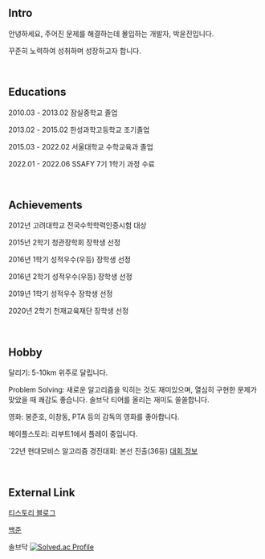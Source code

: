 ## Intro
안녕하세요, 주어진 문제를 해결하는데 몰입하는 개발자, 박윤진입니다.

꾸준히 노력하여 성취하며 성장하고자 합니다.

<br>

## Educations
2010.03 - 2013.02 잠실중학교 졸업

2013.02 - 2015.02 한성과학고등학교 조기졸업

2015.03 - 2022.02 서울대학교 수학교육과 졸업

2022.01 - 2022.06 SSAFY 7기 1학기 과정 수료

<br>

## Achievements

2012년 고려대학교 전국수학학력인증시험 대상

2015년 2학기 청관장학회 장학생 선정

2016년 1학기 성적우수(우등) 장학생 선정

2016년 2학기 성적우수(우등) 장학생 선정

2019년 1학기 성적우수 장학생 선정

2020년 2학기 천재교육재단 장학생 선정



<br>


## Hobby
달리기: 5-10km 위주로 달립니다.

Problem Solving: 새로운 알고리즘을 익히는 것도 재미있으며, 열심히 구현한 문제가 맞았을 때 쾌감도 좋습니다. 솔브닥 티어를 올리는 재미도 쏠쏠합니다.

영화: 봉준호, 이창동, PTA 등의 감독의 영화를 좋아합니다.

메이플스토리: 리부트1에서 플레이 중입니다.

`22년 현대모비스 알고리즘 경진대회: 본선 진출(36등) [대회 정보](https://hyundaimobis.goorm.io/assessment/31303/22-%ED%98%84%EB%8C%80%EB%AA%A8%EB%B9%84%EC%8A%A4-%EC%95%8C%EA%B3%A0%EB%A6%AC%EC%A6%98-%EA%B2%BD%EC%A7%84%EB%8C%80%ED%9A%8C)

<br>

## External Link
[티스토리 블로그](https://bleron.tistory.com/notice/225)

[백준](https://www.acmicpc.net/user/tjfvmfdydid_java)

솔브닥
[![Solved.ac Profile](http://mazassumnida.wtf/api/v2/generate_badge?boj=tjfvmfdydid_java)](https://solved.ac/tjfvmfdydid_java/)




<!--
**YunjinPark97/YunjinPark97** is a ✨ _special_ ✨ repository because its `README.md` (this file) appears on your GitHub profile.

Here are some ideas to get you started:

- 🔭 I’m currently working on ...
- 🌱 I’m currently learning ...
- 👯 I’m looking to collaborate on ...
- 🤔 I’m looking for help with ...
- 💬 Ask me about ...
- 📫 How to reach me: ...
- 😄 Pronouns: ...
- ⚡ Fun fact: ...
-->


